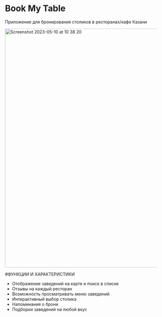 # Book My Table

Приложение для бронирования столиков в ресторанах/кафе Казани

<img width="788" alt="Screenshot 2023-05-10 at 10 38 20" src="https://github.com/milinia/book-my-table/assets/57720564/a08d6481-f420-4a03-ac39-f6ed38ff0e3a">


#ФУНКЦИИ И ХАРАКТЕРИСТИКИ

- Отображение заведений на карте и поиск в списке
- Отзывы на каждый ресторан
- Возможность просматривать меню заведений
- Интерактивный выбор столика
- Напоминания о брони
- Подборки заведений на любой вкус



